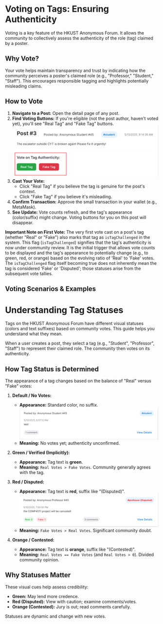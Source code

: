 # Voting on Tags: Ensuring Authenticity

Voting is a key feature of the HKUST Anonymous Forum. It allows the community to collectively assess the authenticity of the role (tag) claimed by a poster.

## Why Vote?

Your vote helps maintain transparency and trust by indicating how the community perceives a poster's claimed role (e.g., "Professor," "Student," "Staff"). This encourages responsible tagging and highlights potentially misleading claims.

## How to Vote

1.  **Navigate to a Post:** Open the detail page of any post.
2.  **Find Voting Buttons:** If you're eligible (not the post author, haven't voted yet), you'll see "Real Tag" and "Fake Tag" buttons.
![](images/2025-05-10-23-15-12.png)
3.  **Cast Your Vote:**
    *   Click "Real Tag" if you believe the tag is genuine for the post's context.
    *   Click "Fake Tag" if you believe it's misleading.
4.  **Confirm Transaction:** Approve the small transaction in your wallet (e.g., MetaMask).
5.  **See Update:** Vote counts refresh, and the tag's appearance (color/suffix) might change. Voting buttons for you on this post will disappear.

**Important Note on First Vote:** The very first vote cast on a post's tag (whether "Real" or "Fake") also marks that tag as `isTagChallenged` in the system. This flag (`isTagChallenged`) signifies that the tag's authenticity is now under community review. It is the initial trigger that allows vote counts to be displayed and the tag's appearance to potentially change (e.g., to green, red, or orange) based on the evolving ratio of 'Real' to 'Fake' votes. The `isTagChallenged` flag itself becoming true does not inherently mean the tag is considered 'Fake' or 'Disputed'; those statuses arise from the subsequent vote tallies.

## Voting Scenarios & Examples

# Understanding Tag Statuses

Tags on the HKUST Anonymous Forum have different visual statuses (colors and text suffixes) based on community votes. This guide helps you understand what they mean.

When a user creates a post, they select a tag (e.g., "Student", "Professor", "Staff") to represent their claimed role. The community then votes on its authenticity.

## How Tag Status is Determined

The appearance of a tag changes based on the balance of "Real" versus "Fake" votes:

1.  **Default / No Votes:**
    *   **Appearance:** Standard color, no suffix.
    ![](images/2025-05-10-22-33-48.png)
    *   **Meaning:** No votes yet; authenticity unconfirmed.

2.  **Green / Verified (Implicitly):**
    *   **Appearance:** Tag text is **green**.
    *   **Meaning:** `Real Votes > Fake Votes`. Community generally agrees with the tag.

3.  **Red / Disputed:**
    *   **Appearance:** Tag text is **red**, suffix like "(Disputed)".
    ![](images/2025-05-10-22-34-17.png)
    *   **Meaning:** `Fake Votes > Real Votes`. Significant community doubt.

4.  **Orange / Contested:**
    *   **Appearance:** Tag text is **orange**, suffix like "(Contested)".
    *   **Meaning:** `Real Votes == Fake Votes` (and `Real Votes > 0`). Divided community opinion.

## Why Statuses Matter

These visual cues help assess credibility:
*   **Green:** May lend more credence.
*   **Red (Disputed):** View with caution; examine comments/votes.
*   **Orange (Contested):** Jury is out; read comments carefully.

Statuses are dynamic and change with new votes.
